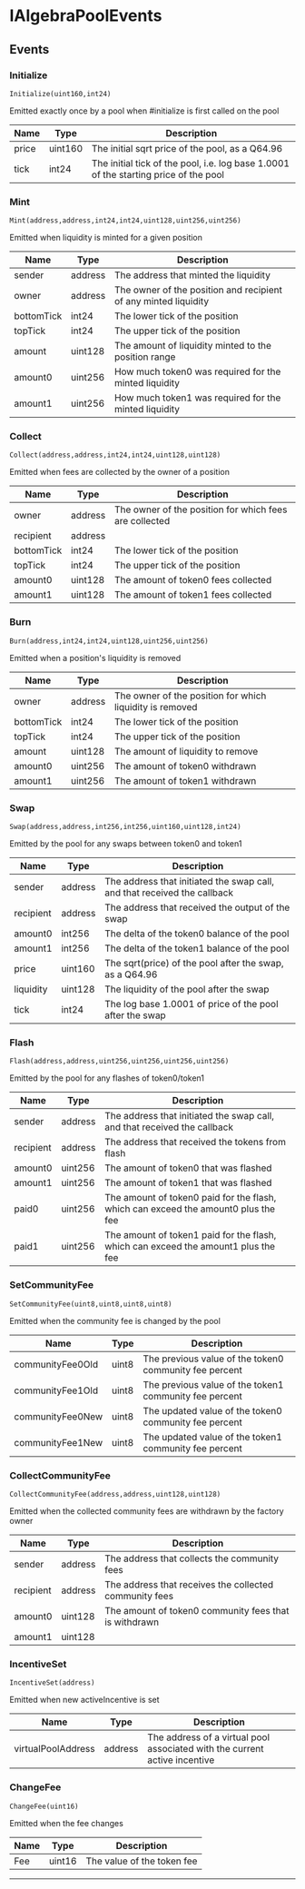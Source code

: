 

# IAlgebraPoolEvents


## Events
### Initialize


`Initialize(uint160,int24)`  

Emitted exactly once by a pool when #initialize is first called on the pool



| Name | Type | Description |
| ---- | ---- | ----------- |
| price | uint160 | The initial sqrt price of the pool, as a Q64.96 |
| tick | int24 | The initial tick of the pool, i.e. log base 1.0001 of the starting price of the pool |


### Mint


`Mint(address,address,int24,int24,uint128,uint256,uint256)`  

Emitted when liquidity is minted for a given position



| Name | Type | Description |
| ---- | ---- | ----------- |
| sender | address | The address that minted the liquidity |
| owner | address | The owner of the position and recipient of any minted liquidity |
| bottomTick | int24 | The lower tick of the position |
| topTick | int24 | The upper tick of the position |
| amount | uint128 | The amount of liquidity minted to the position range |
| amount0 | uint256 | How much token0 was required for the minted liquidity |
| amount1 | uint256 | How much token1 was required for the minted liquidity |


### Collect


`Collect(address,address,int24,int24,uint128,uint128)`  

Emitted when fees are collected by the owner of a position



| Name | Type | Description |
| ---- | ---- | ----------- |
| owner | address | The owner of the position for which fees are collected |
| recipient | address |  |
| bottomTick | int24 | The lower tick of the position |
| topTick | int24 | The upper tick of the position |
| amount0 | uint128 | The amount of token0 fees collected |
| amount1 | uint128 | The amount of token1 fees collected |


### Burn


`Burn(address,int24,int24,uint128,uint256,uint256)`  

Emitted when a position&#x27;s liquidity is removed



| Name | Type | Description |
| ---- | ---- | ----------- |
| owner | address | The owner of the position for which liquidity is removed |
| bottomTick | int24 | The lower tick of the position |
| topTick | int24 | The upper tick of the position |
| amount | uint128 | The amount of liquidity to remove |
| amount0 | uint256 | The amount of token0 withdrawn |
| amount1 | uint256 | The amount of token1 withdrawn |


### Swap


`Swap(address,address,int256,int256,uint160,uint128,int24)`  

Emitted by the pool for any swaps between token0 and token1



| Name | Type | Description |
| ---- | ---- | ----------- |
| sender | address | The address that initiated the swap call, and that received the callback |
| recipient | address | The address that received the output of the swap |
| amount0 | int256 | The delta of the token0 balance of the pool |
| amount1 | int256 | The delta of the token1 balance of the pool |
| price | uint160 | The sqrt(price) of the pool after the swap, as a Q64.96 |
| liquidity | uint128 | The liquidity of the pool after the swap |
| tick | int24 | The log base 1.0001 of price of the pool after the swap |


### Flash


`Flash(address,address,uint256,uint256,uint256,uint256)`  

Emitted by the pool for any flashes of token0/token1



| Name | Type | Description |
| ---- | ---- | ----------- |
| sender | address | The address that initiated the swap call, and that received the callback |
| recipient | address | The address that received the tokens from flash |
| amount0 | uint256 | The amount of token0 that was flashed |
| amount1 | uint256 | The amount of token1 that was flashed |
| paid0 | uint256 | The amount of token0 paid for the flash, which can exceed the amount0 plus the fee |
| paid1 | uint256 | The amount of token1 paid for the flash, which can exceed the amount1 plus the fee |


### SetCommunityFee


`SetCommunityFee(uint8,uint8,uint8,uint8)`  

Emitted when the community fee is changed by the pool



| Name | Type | Description |
| ---- | ---- | ----------- |
| communityFee0Old | uint8 | The previous value of the token0 community fee percent |
| communityFee1Old | uint8 | The previous value of the token1 community fee percent |
| communityFee0New | uint8 | The updated value of the token0 community fee percent |
| communityFee1New | uint8 | The updated value of the token1 community fee percent |


### CollectCommunityFee


`CollectCommunityFee(address,address,uint128,uint128)`  

Emitted when the collected community fees are withdrawn by the factory owner



| Name | Type | Description |
| ---- | ---- | ----------- |
| sender | address | The address that collects the community fees |
| recipient | address | The address that receives the collected community fees |
| amount0 | uint128 | The amount of token0 community fees that is withdrawn |
| amount1 | uint128 |  |


### IncentiveSet


`IncentiveSet(address)`  

Emitted when new activeIncentive is set



| Name | Type | Description |
| ---- | ---- | ----------- |
| virtualPoolAddress | address | The address of a virtual pool associated with the current active incentive |


### ChangeFee


`ChangeFee(uint16)`  

Emitted when the fee changes



| Name | Type | Description |
| ---- | ---- | ----------- |
| Fee | uint16 | The value of the token fee |






---


